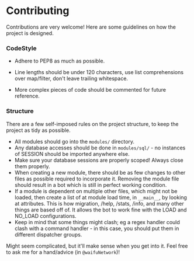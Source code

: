 # Contributing

Contributions are very welcome! Here are some guidelines on how the project is designed.

### CodeStyle

- Adhere to PEP8 as much as possible.

- Line lengths should be under 120 characters, use list comprehensions over map/filter, don't leave trailing whitespace.

- More complex pieces of code should be commented for future reference.

### Structure

There are a few self-imposed rules on the project structure, to keep the project as tidy as possible.
- All modules should go into the `modules/` directory.
- Any database accesses should be done in `modules/sql/` - no instances of SESSION should be imported anywhere else.
- Make sure your database sessions are properly scoped! Always close them properly.
- When creating a new module, there should be as few changes to other files as possible required to incorporate it.
Removing the module file should result in a bot which is still in perfect working condition.
- If a module is dependent on multiple other files, which might not be loaded, then create a list of at module
load time, in `__main__`, by looking at attributes. This is how migration, /help, /stats, /info, and many other things
are based off of. It allows the bot to work fine with the LOAD and NO_LOAD configurations.
- Keep in mind that some things might clash; eg a regex handler could clash with a command handler - in this case, you 
should put them in different dispatcher groups.

Might seem complicated, but it'll make sense when you get into it. Feel free to ask me for a hand/advice (in `@waifuNetwork`)!
